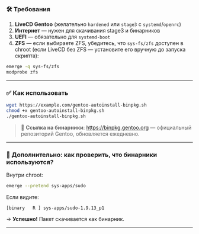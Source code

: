 ### 🛠️ Требования

1. **LiveCD Gentoo** (желательно `hardened` или `stage3` с `systemd`/`openrc`)
2. **Интернет** — нужен для скачивания stage3 и бинарников
3. **UEFI** — обязательно для `systemd-boot`
4. **ZFS** — если выбираете ZFS, убедитесь, что `sys-fs/zfs` доступен в chroot (если LiveCD без ZFS — установите его вручную до запуска скрипта):

```bash
emerge -q sys-fs/zfs
modprobe zfs
```

---

### ✅ Как использовать

```bash
wget https://example.com/gentoo-autoinstall-binpkg.sh
chmod +x gentoo-autoinstall-binpkg.sh
./gentoo-autoinstall-binpkg.sh
```

> 🔗 **Ссылка на бинарники**: https://binpkg.gentoo.org — официальный репозиторий Gentoo, обновляется ежедневно.

---

### 📌 Дополнительно: как проверить, что бинарники используются?

Внутри chroot:

```bash
emerge --pretend sys-apps/sudo
```

Если видите:
```
[binary   R ] sys-apps/sudo-1.9.13_p1
```
→ **Успешно!** Пакет скачивается как бинарник.

---
